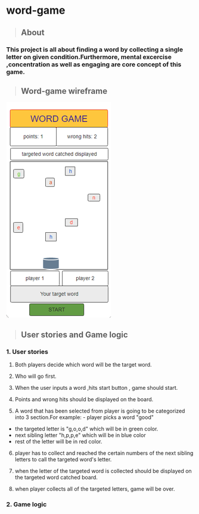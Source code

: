 # word-game


<!-- core concept -->
>## About
### This project is all about finding a word by collecting a single letter on given condition.Furthermore, mental excercise ,concentration as well as engaging are core concept of this game.



<!-- project Wiregrames -->
>## Word-game wireframe
![wireframes for word game](pics/wordgame1.png)



<!-- User story  and game logic -->

>## User stories and Game logic

 ### 1. User stories

 1. Both players decide which word will be the target word.
 2. Who will go first.

 3. When the user inputs a word ,hits start button , game should start. 
 4. Points and wrong hits should be displayed on the board.
 5. A word that has been selected from player is going to be categorized into 3 section.For example: - player picks a word "good"
  * the targeted letter is "g,o,o,d"  which will be in green color.
  * next sibling letter "h,p,p,e" which will be in blue color
  * rest of the letter will be in red color.
 
 6. player has to collect and reached the certain numbers of the next sibling letters to call the targeted word's letter. 


 6. when the letter of the targeted word is collected should be displayed on the targeted word catched board. 
 7. when player collects all of the targeted letters, game will be over.



### 2. Game logic 





